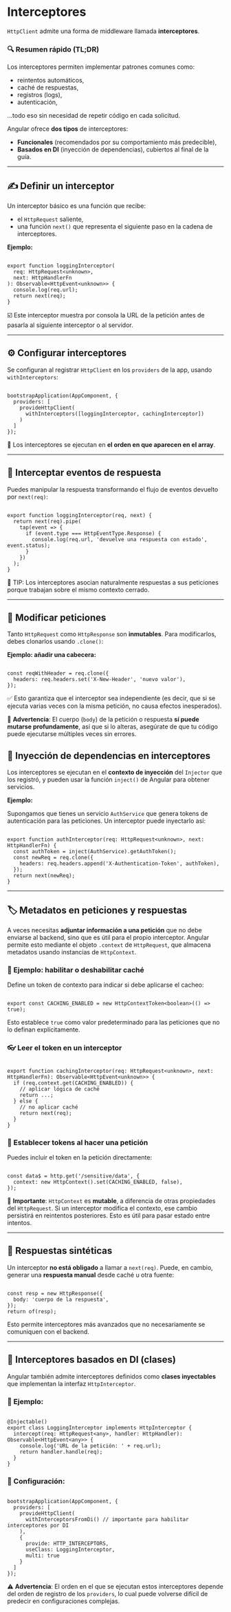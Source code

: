 # Interceptores

`HttpClient` admite una forma de middleware llamada **interceptores**.

### 🔍 Resumen rápido (TL;DR)

Los interceptores permiten implementar patrones comunes como:

- reintentos automáticos,
- caché de respuestas,
- registros (logs),
- autenticación,

...todo eso sin necesidad de repetir código en cada solicitud.

Angular ofrece **dos tipos** de interceptores:

- **Funcionales** (recomendados por su comportamiento más predecible),
- **Basados en DI** (inyección de dependencias), cubiertos al final de la guía.

---

## ✍️ Definir un interceptor

Un interceptor básico es una función que recibe:

- el `HttpRequest` saliente,
- una función `next()` que representa el siguiente paso en la cadena de interceptores.

**Ejemplo:**

```tsx

export function loggingInterceptor(
  req: HttpRequest<unknown>,
  next: HttpHandlerFn
): Observable<HttpEvent<unknown>> {
  console.log(req.url);
  return next(req);
}

```

☑️ Este interceptor muestra por consola la URL de la petición antes de pasarla al siguiente interceptor o al servidor.

---

## ⚙️ Configurar interceptores

Se configuran al registrar `HttpClient` en los `providers` de la app, usando `withInterceptors`:

```tsx

bootstrapApplication(AppComponent, {
  providers: [
    provideHttpClient(
      withInterceptors([loggingInterceptor, cachingInterceptor])
    )
  ]
});

```

🔁 Los interceptores se ejecutan en **el orden en que aparecen en el array**.

---

## 🔄 Interceptar eventos de respuesta

Puedes manipular la respuesta transformando el flujo de eventos devuelto por `next(req)`:

```tsx

export function loggingInterceptor(req, next) {
  return next(req).pipe(
    tap(event => {
      if (event.type === HttpEventType.Response) {
        console.log(req.url, 'devuelve una respuesta con estado', event.status);
      }
    })
  );
}

```

📌 TIP: Los interceptores asocian naturalmente respuestas a sus peticiones porque trabajan sobre el mismo contexto cerrado.

---

## 🧬 Modificar peticiones

Tanto `HttpRequest` como `HttpResponse` son **inmutables**. Para modificarlos, debes clonarlos usando `.clone()`:

**Ejemplo: añadir una cabecera:**

```tsx

const reqWithHeader = req.clone({
  headers: req.headers.set('X-New-Header', 'nuevo valor'),
});

```

✅ Esto garantiza que el interceptor sea independiente (es decir, que si se ejecuta varias veces con la misma petición, no causa efectos inesperados).

🚨 **Advertencia**: El cuerpo (`body`) de la petición o respuesta **sí puede mutarse profundamente**, así que si lo alteras, asegúrate de que tu código puede ejecutarse múltiples veces sin errores.

## 🧪 Inyección de dependencias en interceptores

Los interceptores se ejecutan en el **contexto de inyección** del `Injector` que los registró, y pueden usar la función `inject()` de Angular para obtener servicios.

**Ejemplo:**

Supongamos que tienes un servicio `AuthService` que genera tokens de autenticación para las peticiones. Un interceptor puede inyectarlo así:

```tsx

export function authInterceptor(req: HttpRequest<unknown>, next: HttpHandlerFn) {
  const authToken = inject(AuthService).getAuthToken();
  const newReq = req.clone({
    headers: req.headers.append('X-Authentication-Token', authToken),
  });
  return next(newReq);
}

```

---

## 🏷️ Metadatos en peticiones y respuestas

A veces necesitas **adjuntar información a una petición** que no debe enviarse al backend, sino que es útil para el propio interceptor. Angular permite esto mediante el objeto `.context` de `HttpRequest`, que almacena metadatos usando instancias de `HttpContext`.

### 🎯 Ejemplo: habilitar o deshabilitar caché

Define un token de contexto para indicar si debe aplicarse el cacheo:

```tsx

export const CACHING_ENABLED = new HttpContextToken<boolean>(() => true);

```

Esto establece `true` como valor predeterminado para las peticiones que no lo definan explícitamente.

### 👓 Leer el token en un interceptor

```tsx

export function cachingInterceptor(req: HttpRequest<unknown>, next: HttpHandlerFn): Observable<HttpEvent<unknown>> {
  if (req.context.get(CACHING_ENABLED)) {
    // aplicar lógica de caché
    return ...;
  } else {
    // no aplicar caché
    return next(req);
  }
}

```

### 🧾 Establecer tokens al hacer una petición

Puedes incluir el token en la petición directamente:

```tsx

const data$ = http.get('/sensitive/data', {
  context: new HttpContext().set(CACHING_ENABLED, false),
});

```

🔁 **Importante**: `HttpContext` es **mutable**, a diferencia de otras propiedades del `HttpRequest`. Si un interceptor modifica el contexto, ese cambio persistirá en reintentos posteriores. Esto es útil para pasar estado entre intentos.

---

## 🧪 Respuestas sintéticas

Un interceptor **no está obligado** a llamar a `next(req)`. Puede, en cambio, generar una **respuesta manual** desde caché u otra fuente:

```tsx

const resp = new HttpResponse({
  body: 'cuerpo de la respuesta',
});
return of(resp);

```

Esto permite interceptores más avanzados que no necesariamente se comuniquen con el backend.

---

## 🧱 Interceptores basados en DI (clases)

Angular también admite interceptores definidos como **clases inyectables** que implementan la interfaz `HttpInterceptor`.

### 🧩 Ejemplo:

```tsx

@Injectable()
export class LoggingInterceptor implements HttpInterceptor {
  intercept(req: HttpRequest<any>, handler: HttpHandler): Observable<HttpEvent<any>> {
    console.log('URL de la petición: ' + req.url);
    return handler.handle(req);
  }
}

```

### 🧷 Configuración:

```tsx

bootstrapApplication(AppComponent, {
  providers: [
    provideHttpClient(
      withInterceptorsFromDi() // importante para habilitar interceptores por DI
    ),
    {
      provide: HTTP_INTERCEPTORS,
      useClass: LoggingInterceptor,
      multi: true
    }
  ]
});

```

⚠️ **Advertencia**: El orden en el que se ejecutan estos interceptores depende del orden de registro de los `providers`, lo cual puede volverse difícil de predecir en configuraciones complejas.